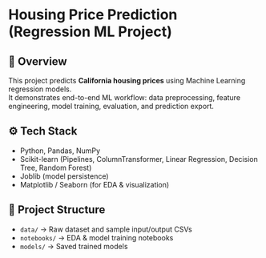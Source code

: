 #  Housing Price Prediction (Regression ML Project)

## 📌 Overview
This project predicts **California housing prices** using Machine Learning regression models.  
It demonstrates end-to-end ML workflow: data preprocessing, feature engineering, model training, evaluation, and prediction export.  

## ⚙️ Tech Stack
- Python, Pandas, NumPy  
- Scikit-learn (Pipelines, ColumnTransformer, Linear Regression, Decision Tree, Random Forest)  
- Joblib (model persistence)  
- Matplotlib / Seaborn (for EDA & visualization)  

## 📂 Project Structure
- `data/` → Raw dataset and sample input/output CSVs  
- `notebooks/` → EDA & model training notebooks  
- `models/` → Saved trained models  


